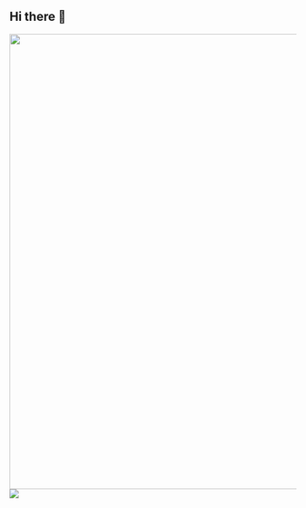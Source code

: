 ## Hi there 👋
<img width="800" src="https://github-readme-activity-graph.vercel.app/graph?username=phtcloud-dev&theme=github-compact&hide_border=true&area=true" />
<img align="center" src="[https://github-readme-stats.vercel.app/api/wakatime?username=phtcloud-dev&theme=transparent&hide_border=true&layout=compact&langs_count=22](https://github-readme-stats.vercel.app/api/top-langs/?username=phtcloud-dev&hide_progress=false)" />
<!--
**phtcloud-dev/phtcloud-dev** is a ✨ _special_ ✨ repository because its `README.md` (this file) appears on your GitHub profile.

Here are some ideas to get you started:

- 🔭 I’m currently working on ...
- 🌱 I’m currently learning ...
- 👯 I’m looking to collaborate on ...
- 🤔 I’m looking for help with ...
- 💬 Ask me about ...
- 📫 How to reach me: ...
- 😄 Pronouns: ...
- ⚡ Fun fact: ...
-->
